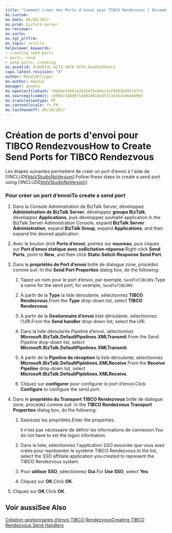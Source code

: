 ```yaml
---
title: "Comment créer des Ports d’envoi pour TIBCO Rendezvous | Documents Microsoft"
ms.custom: 
ms.date: 06/08/2017
ms.prod: biztalk-server
ms.reviewer: 
ms.suite: 
ms.tgt_pltfrm: 
ms.topic: article
helpviewer_keywords:
- creating send ports
- ports, send
- send ports, creating
ms.assetid: 0c8d9fdc-b273-4876-9f93-b5a85539a3c1
caps.latest.revision: "8"
author: MandiOhlinger
ms.author: mandia
manager: anneta
ms.openlocfilehash: 7d0b6e7dbb1a3b32979c94ec1af9483bd9fcb7cb
ms.sourcegitcommit: cb908c540d8f1a692d01dc8f313e16cb4b4e696d
ms.translationtype: MT
ms.contentlocale: fr-FR
ms.lasthandoff: 09/20/2017
---
```

# <a name="how-to-create-send-ports-for-tibco-rendezvous"></a><span data-ttu-id="03b5f-102">Création de ports d'envoi pour TIBCO Rendezvous</span><span class="sxs-lookup"><span data-stu-id="03b5f-102">How to Create Send Ports for TIBCO Rendezvous</span></span>
<span data-ttu-id="03b5f-103">Les étapes suivantes permettent de créer un port d'envoi à l'aide de [!INCLUDE[btsVStudioNoVersion](../includes/btsvstudionoversion-md.md)].</span><span class="sxs-lookup"><span data-stu-id="03b5f-103">Follow these steps to create a send port using [!INCLUDE[btsVStudioNoVersion](../includes/btsvstudionoversion-md.md)].</span></span>  
  
### <a name="to-create-a-send-port"></a><span data-ttu-id="03b5f-104">Pour créer un port d’envoi</span><span class="sxs-lookup"><span data-stu-id="03b5f-104">To create a send port</span></span>  
  
1.  <span data-ttu-id="03b5f-105">Dans la Console Administration de BizTalk Server, développez **Administration de BizTalk Server**, développez **groupe BizTalk**, développez **Applications**, puis développez souhaité application.</span><span class="sxs-lookup"><span data-stu-id="03b5f-105">In the BizTalk Server Administration Console, expand **BizTalk Server Administration**, expand **BizTalk Group**, expand **Applications**, and then expand the desired application.</span></span>  
  
2.  <span data-ttu-id="03b5f-106">Avec le bouton droit **Ports d’envoi**, pointez sur **nouveau**, puis cliquez sur **Port d’envoi statique avec sollicitation-réponse**.</span><span class="sxs-lookup"><span data-stu-id="03b5f-106">Right-click **Send Ports**, point to **New**, and then click **Static Solicit-Response Send Port**.</span></span>  
  
3.  <span data-ttu-id="03b5f-107">Dans le **propriétés de Port d’envoi** boîte de dialogue zone, procédez comme suit :</span><span class="sxs-lookup"><span data-stu-id="03b5f-107">In the **Send Port Properties** dialog box, do the following:</span></span>  
  
    1.  <span data-ttu-id="03b5f-108">Tapez un nom pour le port d’envoi, par exemple, `SendToTIBCORV`.</span><span class="sxs-lookup"><span data-stu-id="03b5f-108">Type a name for the send port, for example, `SendToTIBCORV`.</span></span>  
  
    2.  <span data-ttu-id="03b5f-109">À partir de la **Type** la liste déroulante, sélectionnez **TIBCO Rendezvous**.</span><span class="sxs-lookup"><span data-stu-id="03b5f-109">From the **Type** drop-down list, select **TIBCO Rendezvous**.</span></span>  
  
    3.  <span data-ttu-id="03b5f-110">À partir de la **Gestionnaire d’envoi** liste déroulante, sélectionnez l’URI.</span><span class="sxs-lookup"><span data-stu-id="03b5f-110">From the **Send handler** drop-down list, select the URI.</span></span>  
  
    4.  <span data-ttu-id="03b5f-111">Dans la liste déroulante Pipeline d’envoi, sélectionnez **Microsoft.BizTalk.DefaultPipelines.XMLTransmit**.</span><span class="sxs-lookup"><span data-stu-id="03b5f-111">From the Send Pipeline drop-down list, select **Microsoft.BizTalk.DefaultPipelines.XMLTransmit**.</span></span>  
  
    5.  <span data-ttu-id="03b5f-112">À partir de la **Pipeline de réception** la liste déroulante, sélectionnez **Microsoft.BizTalk.DefaultPiplelines.XMLReceive**.</span><span class="sxs-lookup"><span data-stu-id="03b5f-112">From the **Receive Pipeline** drop-down list, select **Microsoft.BizTalk.DefaultPiplelines.XMLReceive**.</span></span>  
  
    6.  <span data-ttu-id="03b5f-113">Cliquez sur **configurer** pour configurer le port d’envoi.</span><span class="sxs-lookup"><span data-stu-id="03b5f-113">Click **Configure** to configure the send port.</span></span>  
  
4.  <span data-ttu-id="03b5f-114">Dans le **propriétés du Transport TIBCO Rendezvous** boîte de dialogue zone, procédez comme suit :</span><span class="sxs-lookup"><span data-stu-id="03b5f-114">In the **TIBCO Rendezvous Transport Properties** dialog box, do the following:</span></span>  
  
    1.  <span data-ttu-id="03b5f-115">Saisissez les propriétés.</span><span class="sxs-lookup"><span data-stu-id="03b5f-115">Enter the properties.</span></span>  
  
         <span data-ttu-id="03b5f-116">Il n'est pas nécessaire de définir les informations de connexion.</span><span class="sxs-lookup"><span data-stu-id="03b5f-116">You do not have to set the logon information.</span></span>  
  
    2.  <span data-ttu-id="03b5f-117">Dans la liste, sélectionnez l'application SSO associée que vous avez créée pour représenter le système TIBCO Rendezvous.</span><span class="sxs-lookup"><span data-stu-id="03b5f-117">In the list, select the SSO affiliate application you created to represent the TIBCO Rendezvous system.</span></span>  
  
    3.  <span data-ttu-id="03b5f-118">Pour **utiliser SSO**, sélectionnez **Oui**.</span><span class="sxs-lookup"><span data-stu-id="03b5f-118">For **Use SSO**, select **Yes**.</span></span>  
  
    4.  <span data-ttu-id="03b5f-119">Cliquez sur **OK**.</span><span class="sxs-lookup"><span data-stu-id="03b5f-119">Click **OK**.</span></span>  
  
5.  <span data-ttu-id="03b5f-120">Cliquez sur **OK**.</span><span class="sxs-lookup"><span data-stu-id="03b5f-120">Click **OK**.</span></span>  
  
## <a name="see-also"></a><span data-ttu-id="03b5f-121">Voir aussi</span><span class="sxs-lookup"><span data-stu-id="03b5f-121">See Also</span></span>  
 [<span data-ttu-id="03b5f-122">Création gestionnaires d’envoi TIBCO Rendezvous</span><span class="sxs-lookup"><span data-stu-id="03b5f-122">Creating TIBCO Rendezvous Send Handlers</span></span>](../core/creating-tibco-rendezvous-send-handlers.md)